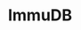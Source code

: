 ---
draft: false
title: ImmuDB
content:
  id: immudb
  name: ImmuDB
  logo: /images/databases/specialized-databases/immudb/logo.png
  website: https://codenotary.com/technologies/immudb/
  iframe_website: /website-iframe/databases/specialized-databases/immudb
  dashboardImage: /images/databases/specialized-databases/immudb/screenshot-1.png
  short_description: immutable ledger database based on zero trust, SQL and Key-Value, tamperproof, data change history
  description: immudb is a immutable ledger database that has been developed with performance, scalability and versatility in mind. The user feedback has shown that they love the very high throughput and being able to store hashes as well as data. They see it as a great alternative to using a blockchain or ledger service.
  features:
    - title: Keep track of changes and audit them.
      description: Traditional database transactions and logs are hard to scale and are mutable, so there is no way to know for sure if your data has been compromised. immudb is immutable. You can add new versions of existing records, but never change or delete records. This lets you store critical data without fear of it being changed silently.
    - title: Verify your data without sacrificing performance
      description: Data stored in immudb is cryptographically coherent and verifiable, just like blockchains, but without all the complexity. Unlike blockchains, immudb can handle millions of transactions per second, and can be used both as a lightweight service or embedded in your application as a library.
    - title: Protect yourself from supply-chain attacks
      description: While Cyber Security is an important part of your organization’s business plan, immudb provides another layer of security to ensure data integrity even in the event your perimeter is breached during an attack. Data cannot be deleted or modified once stored into immudb. Additions of new data are logged and auditable, enabling you to view any suspect additions made during the intrusion.
    - title: KEY VALUE AND SQL
      description: immudb can be used as a tamper-proof key value store or SQL database, with audit history capabilities. Within single immudb instance a user can have multiple databases of both types, it is even possible to have KV and SQL withing single database.Key value is a foundation layer for SQL, meaning that SQL is using key value store capabilities underneath.
  screenshots:
    - /images/databases/specialized-databases/immudb/screenshot-1.png
    - /images/databases/specialized-databases/immudb/screenshot-2.jpeg
---